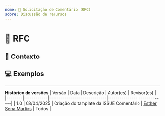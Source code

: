 ```yaml
---
nome: 💬 Solicitação de Comentário (RFC)
sobre: ​​Discussão de recursos
---
```


<!---
Obrigado por registrar um problema 😄! Antes de enviar, leia o seguinte:

Pesquise problemas abertos/fechados antes de enviar, pois alguém pode ter perguntado a mesma coisa antes!
-->

# 💬 RFC

<!--- Forneça um resumo detalhado do problema aqui -->

## 🔦 Contexto

<!--- Como esse problema afetou você? O que você está tentando realizar? -->

<!--- Fornecer contexto nos ajuda a encontrar uma solução que seja mais útil no mundo real -->

## 💻 Exemplos

<!--- Exemplos nos ajudam a entender melhor o recurso solicitado -->

------

**Histórico de versões**
| Versão | Data       | Descrição                   | Autor(es)     | Revisor(es) |
|--------|------------|-----------------------------|---------------|-------------|
| 1.0    | 08/04/2025 | Criação do tamplate da ISSUE Comentário | [Esther Sena Martins](https://github.com/esmsena) | Todos |
